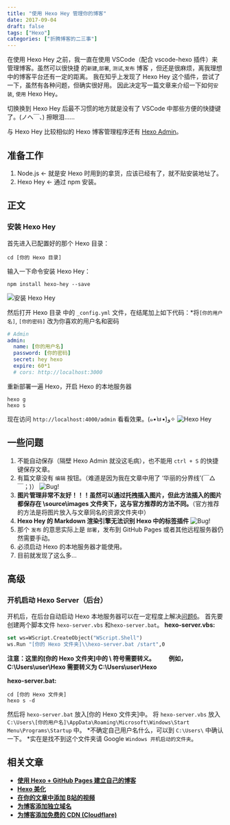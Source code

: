 ```yaml
---
title: "使用 Hexo Hey 管理你的博客"
date: 2017-09-04
draft: false
tags: ["Hexo"]
categories: ["折腾博客的二三事"]
---
```


在使用 Hexo Hey 之前，我一直在使用 VSCode（配合 vscode-hexo 插件）来管理博客。虽然可以很快捷 的`新建`,`部署`, `测试`,`发布` 博客 ，但还是很麻烦，离我理想中的博客平台还有一定的距离。
我在知乎上发现了 Hexo Hey 这个插件，尝试了一下，虽然有各种问题，但确实很好用。
因此决定写一篇文章来介绍一下如何`安装`, `使用` Hexo Hey。

切换换到 Hexo Hey 后最不习惯的地方就是没有了 VSCode 中那些方便的快捷键了。(ノへ￣、) 擦眼泪……

与 Hexo Hey 比较相似的 Hexo 博客管理程序还有 [Hexo Admin](https://github.com/jaredly/hexo-admin)。

<!-- more -->

## 准备工作

1. Node.js <- 就是安 Hexo 时用到的拿货，应该已经有了，就不贴安装地址了。
2. Hexo Hey <- 通过 npm 安装。

## 正文

### 安装 Hexo Hey

首先进入已配置好的那个 Hexo 目录：

```shell
cd [你的 Hexo 目录]
```

输入一下命令安装 Hexo Hey：

```shell
npm install hexo-hey --save
```

![安装 Hexo Hey](https://mogeko.github.io/blog-images/r/004/install_hexo_hey.png)

然后打开 Hexo 目录 中的 `_config.yml` 文件，在结尾加上如下代码：\*将`[你的用户名]`, `[你的密码]` 改为你喜欢的用户名和密码

```yml
# Admin
admin:
  name: [你的用户名]
  password: [你的密码]
  secret: hey hexo
  expire: 60*1
  # cors: http://localhost:3000
```

重新部署一遍 Hexo，开启 Hexo 的本地服务器

```shell
hexo g
hexo s
```

现在访问 `http://localhost:4000/admin` 看看效果。(๑•̀ㅂ•́)و✧
![Hexo Hey](https://mogeko.github.io/blog-images/r/004/hexo_hey.png)

## 一些问题

1. 不能自动保存（隔壁 Hexo Admin 就没这毛病），也不能用 `ctrl + S` 的快捷键保存文章。
2. 有篇文章没有 `编辑` 按钮。（难道是因为我在文章中用了 ‘华丽的分界线’(￣△￣；)）
   ![Bug!](https://mogeko.github.io/blog-images/r/004/bug_1.png)
3. **图片管理非常不友好！！！虽然可以通过托拽插入图片，但此方法插入的图片都保存在 \source\images 文件夹下，这与官方推荐的方法不同。**（官方推荐的方法是将图片放入与文章同名的资源文件夹中）
4. **Hexo Hey 的 Markdown 渲染引擎无法识别 Hexo 中的标签插件**
   ![Bug!](https://mogeko.github.io/blog-images/r/004/bug_2.png)
5. 那个 `发布` 的意思实际上是 `部署`，发布到 GitHub Pages 或者其他远程服务器仍然需要手动。
6. 必须启动 Hexo 的本地服务器才能使用。
7. 目前就发现了这么多…

## 高级

### 开机启动 Hexo Server（后台）

开机后，在后台自动启动 Hexo 本地服务器可以在一定程度上解决[问题6](#bug_6)。
首先要创建两个脚本文件 `hexo-server.vbs` 和`hexo-server.bat`。
**hexo-server.vbs:**

```vb
set ws=WScript.CreateObject("WScript.Shell")
ws.Run "[你的 Hexo 文件夹]\\hexo-server.bat /start",0
```

**注意：这里的[你的 Hexo 文件夹]中的 \ 符号需要转义。**
&emsp;&emsp;**例如，C:\Users\user\Hexo 需要转义为 C:\\Users\\user\\Hexo**

**hexo-server.bat:**

```shell
cd [你的 Hexo 文件夹]
hexo s -d
```

然后将 `hexo-server.bat` 放入[你的 Hexo 文件夹]中。
将 `hexo-server.vbs` 放入 `C:\Users\[你的用户名]\AppData\Roaming\Microsoft\Windows\Start Menu\Programs\Startup` 中。
*不确定自己用户名什么，可以到 `C:\Users\` 中确认一下。
*实在是找不到这个文件夹请 Google `Windows 开机启动的文件夹`。

## 相关文章

- [**使用 Hexo + GitHub Pages 建立自己的博客**](https://mogeko.github.io/2017/002/)
- [**Hexo 美化**](https://mogeko.github.io/2017/003/)
- [**在你的文章中添加 B站的视频**](https://mogeko.github.io/2017/005/)
- [**为博客添加独立域名**](https://mogeko.github.io/2019/048/)
- [**为博客添加免费的 CDN (Cloudflare)**](https://mogeko.github.io/2019/056/)
